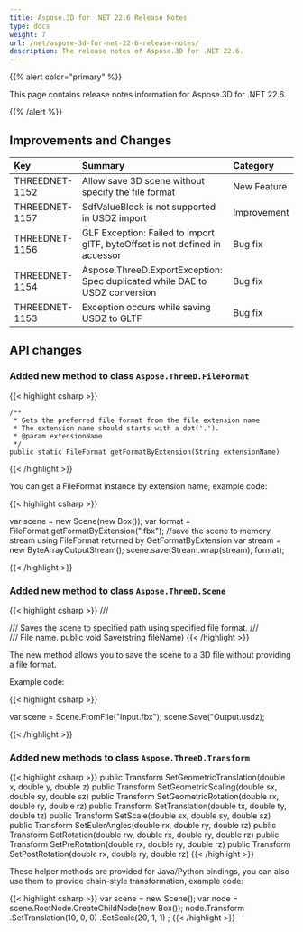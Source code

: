 ```yaml
---
title: Aspose.3D for .NET 22.6 Release Notes
type: docs
weight: 7
url: /net/aspose-3d-for-net-22-6-release-notes/
description: The release notes of Aspose.3D for .NET 22.6.
---
```


{{% alert color="primary" %}}

This page contains release notes information for Aspose.3D for .NET 22.6.

{{% /alert %}}
## **Improvements and Changes**

|**Key**|**Summary**|**Category**|
| :- | :- | :- |
| THREEDNET-1152 | Allow save 3D scene without specify the file format | New Feature |
| THREEDNET-1157 | SdfValueBlock is not supported in USDZ import | Improvement |
| THREEDNET-1156 | GLF Exception: Failed to import glTF, byteOffset is not defined in accessor | Bug fix |
| THREEDNET-1154 | Aspose.ThreeD.ExportException: Spec duplicated while DAE to USDZ conversion | Bug fix |
| THREEDNET-1153 | Exception occurs while saving USDZ to GLTF | Bug fix |



## API changes ##



### Added new method to class `Aspose.ThreeD.FileFormat`

{{< highlight csharp >}}

    /**
     * Gets the preferred file format from the file extension name
     * The extension name should starts with a dot('.').
     * @param extensionName 
     */
    public static FileFormat getFormatByExtension(String extensionName)

{{< /highlight >}}

You can get a FileFormat instance by extension name, example code:

{{< highlight csharp >}}

var scene = new Scene(new Box());
var format = FileFormat.getFormatByExtension(".fbx");
//save the scene to memory stream using FileFormat returned by GetFormatByExtension
var stream = new ByteArrayOutputStream();
scene.save(Stream.wrap(stream), format);


{{< /highlight >}}



### Added new method to class `Aspose.ThreeD.Scene`

{{< highlight csharp >}}
        /// <summary>
        /// Saves the scene to specified path using specified file format.
        /// </summary>
        /// <param name="fileName">File name.</param>
        public void Save(string fileName)
{{< /highlight >}}

The new method allows you to save the scene to a 3D file without providing a file format.

Example code:

{{< highlight csharp >}}

var scene = Scene.FromFile("Input.fbx");
scene.Save("Output.usdz);

{{< /highlight >}}


### Added new methods to class `Aspose.ThreeD.Transform`

{{< highlight csharp >}}
        public Transform SetGeometricTranslation(double x, double y, double z)
        public Transform SetGeometricScaling(double sx, double sy, double sz)
        public Transform SetGeometricRotation(double rx, double ry, double rz)
        public Transform SetTranslation(double tx, double ty, double tz)
        public Transform SetScale(double sx, double sy, double sz)
        public Transform SetEulerAngles(double rx, double ry, double rz)
        public Transform SetRotation(double rw, double rx, double ry, double rz)
        public Transform SetPreRotation(double rx, double ry, double rz)
        public Transform SetPostRotation(double rx, double ry, double rz)
{{< /highlight >}}

These helper methods are provided for Java/Python bindings, you can also use them to provide chain-style transformation, example code:


{{< highlight csharp >}}
        var scene = new Scene();
        var node = scene.RootNode.CreateChildNode(new Box());
        node.Transform
                .SetTranslation(10, 0, 0)
                .SetScale(20, 1, 1)
        ;
{{< /highlight >}}
